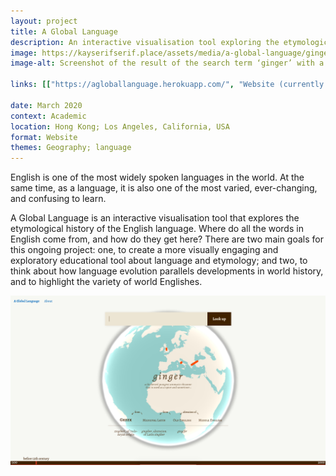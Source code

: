 ```yaml
---
layout: project
title: A Global Language
description: An interactive visualisation tool exploring the etymological history of the English language.
image: https://kayserifserif.place/assets/media/a-global-language/ginger.jpg
image-alt: Screenshot of the result of the search term ‘ginger’ with a globe visualising the geographical origins of the word and a timeline visualising the historical origin of the word.

links: [["https://agloballanguage.herokuapp.com/", "Website (currently down)"], ["https://github.com/kayserifserif/agloballanguage", "GitHub"]]

date: March 2020
context: Academic
location: Hong Kong; Los Angeles, California, USA
format: Website
themes: Geography; language
---
```


English is one of the most widely spoken languages in the world. At the same time, as a language, it is also one of the most varied, ever-changing, and confusing to learn.

A Global Language is an interactive visualisation tool that explores the etymological history of the English language. Where do all the words in English come from, and how do they get here? There are two main goals for this ongoing project: one, to create a more visually engaging and exploratory educational tool about language and etymology; and two, to think about how language evolution parallels developments in world history, and to highlight the variety of world Englishes.

<div class="gallery">
  <div><img src="/assets/media/a-global-language/ginger.jpg" alt="Screenshot of the result of the search term ‘ginger’ with a globe visualising the geographical origins of the word and a timeline visualising the historical origin of the word."></div>
</div>